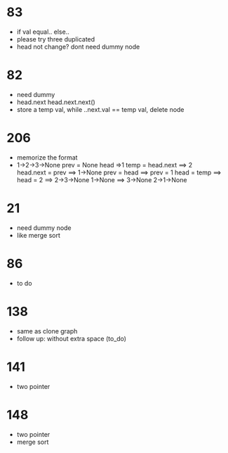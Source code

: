 # 83 
- if val equal.. else.. 
- please try three duplicated
- head not change? dont need dummy node
# 82
- need dummy
- head.next head.next.next()
- store a temp val, while ..next.val == temp val, delete node
# 206
- memorize the format
- 1->2->3->None 
  prev = None
  head =>1 
  temp = head.next ==> 2  
  head.next = prev ==> 1->None
  prev = head  ==> prev = 1
  head = temp ==> head = 2 ==> 2->3->None 1->None  ==> 3->None 2->1->None

# 21
- need dummy node
- like merge sort

# 86 
- to do 
# 138
- same as clone graph
- follow up: without extra space (to_do)
# 141
- two pointer
# 148
- two pointer
- merge sort
